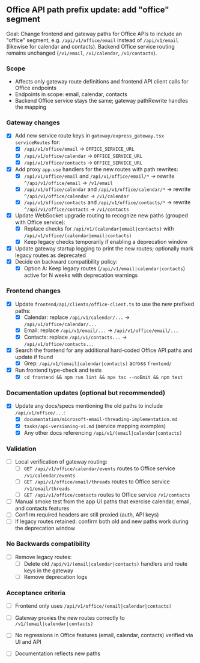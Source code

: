 ## Office API path prefix update: add "office" segment

Goal: Change frontend and gateway paths for Office APIs to include an "office" segment, e.g. `/api/v1/office/email` instead of `/api/v1/email` (likewise for calendar and contacts). Backend Office service routing remains unchanged (`/v1/email`, `/v1/calendar`, `/v1/contacts`).

### Scope
- Affects only gateway route definitions and frontend API client calls for Office endpoints
- Endpoints in scope: email, calendar, contacts
- Backend Office service stays the same; gateway pathRewrite handles the mapping

### Gateway changes
- [x] Add new service route keys in `gateway/express_gateway.tsx` `serviceRoutes` for:
  - [x] `/api/v1/office/email` → `OFFICE_SERVICE_URL`
  - [x] `/api/v1/office/calendar` → `OFFICE_SERVICE_URL`
  - [x] `/api/v1/office/contacts` → `OFFICE_SERVICE_URL`
- [x] Add proxy `app.use` handlers for the new routes with path rewrites:
  - [x] `/api/v1/office/email` and `/api/v1/office/email/*` → rewrite `^/api/v1/office/email` → `/v1/email`
  - [x] `/api/v1/office/calendar` and `/api/v1/office/calendar/*` → rewrite `^/api/v1/office/calendar` → `/v1/calendar`
  - [x] `/api/v1/office/contacts` and `/api/v1/office/contacts/*` → rewrite `^/api/v1/office/contacts` → `/v1/contacts`
- [x] Update WebSocket upgrade routing to recognize new paths (grouped with Office service):
  - [x] Replace checks for `/api/v1/(calendar|email|contacts)` with `/api/v1/office/(calendar|email|contacts)`
  - [x] Keep legacy checks temporarily if enabling a deprecation window
- [x] Update gateway startup logging to print the new routes; optionally mark legacy routes as deprecated
- [x] Decide on backward compatibility policy:
  - [x] Option A: Keep legacy routes (`/api/v1/email|calendar|contacts`) active for N weeks with deprecation warnings

### Frontend changes
- [x] Update `frontend/api/clients/office-client.ts` to use the new prefixed paths:
  - [x] Calendar: replace `/api/v1/calendar/...` → `/api/v1/office/calendar/...`
  - [x] Email: replace `/api/v1/email/...` → `/api/v1/office/email/...`
  - [x] Contacts: replace `/api/v1/contacts...` → `/api/v1/office/contacts...`
- [x] Search the frontend for any additional hard-coded Office API paths and update if found
  - [x] Grep: `/api/v1/(email|calendar|contacts)` across `frontend/`
- [x] Run frontend type-check and tests
  - [x] `cd frontend && npm run lint && npx tsc --noEmit && npm test`

### Documentation updates (optional but recommended)
- [x] Update any docs/specs mentioning the old paths to include `/api/v1/office/...`:
  - [x] `documentation/microsoft-email-threading-implementation.md`
  - [x] `tasks/api-versioning-v1.md` (service mapping examples)
  - [x] Any other docs referencing `/api/v1/(email|calendar|contacts)`

### Validation
- [ ] Local verification of gateway routing:
  - [ ] `GET /api/v1/office/calendar/events` routes to Office service `/v1/calendar/events`
  - [ ] `GET /api/v1/office/email/threads` routes to Office service `/v1/email/threads`
  - [ ] `GET /api/v1/office/contacts` routes to Office service `/v1/contacts`
- [ ] Manual smoke test from the app UI paths that exercise calendar, email, and contacts features
- [ ] Confirm required headers are still proxied (auth, API keys)
- [ ] If legacy routes retained: confirm both old and new paths work during the deprecation window

### No Backwards compatibility
- [ ] Remove legacy routes:
  - [ ] Delete old `/api/v1/(email|calendar|contacts)` handlers and route keys in the gateway
  - [ ] Remove deprecation logs

### Acceptance criteria
- [ ] Frontend only uses `/api/v1/office/(email|calendar|contacts)`
- [ ] Gateway proxies the new routes correctly to `/v1/(email|calendar|contacts)`
- [ ] No regressions in Office features (email, calendar, contacts) verified via UI and API
- [ ] Documentation reflects new paths

